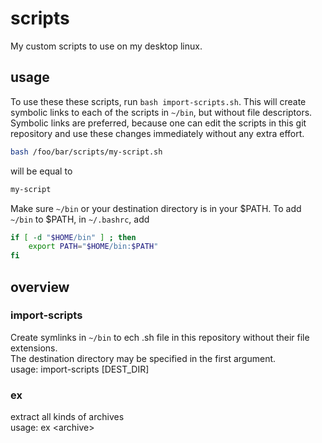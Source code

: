 # scripts

My custom scripts to use on my desktop linux.

## usage
To use these these scripts, run ```bash import-scripts.sh```. This will create symbolic links to each of the scripts in ```~/bin```, but without file descriptors. Symbolic links are preferred, because one can edit the scripts in this git repository and use these changes immediately without any extra effort.

```sh
bash /foo/bar/scripts/my-script.sh
```

will be equal to

```sh
my-script
```

Make sure ```~/bin``` or your destination directory is in your $PATH. To add ```~/bin``` to $PATH, in ```~/.bashrc```, add

```sh
if [ -d "$HOME/bin" ] ; then
    export PATH="$HOME/bin:$PATH"
fi
```

## overview

### import-scripts
Create symlinks in ```~/bin``` to ech .sh file in this repository without their file extensions.  
The destination directory may be specified in the first argument.  
usage: import-scripts \[DEST_DIR\]

### ex
extract all kinds of archives  
usage: ex \<archive\>
